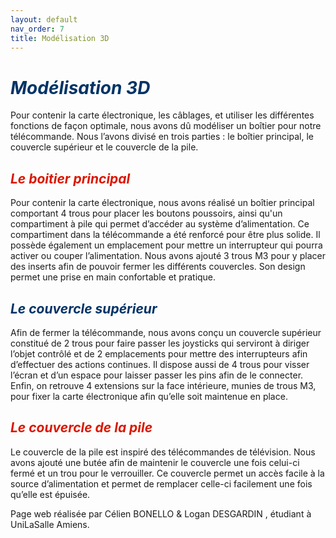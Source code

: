```yaml
---
layout: default
nav_order: 7
title: Modélisation 3D
---
```


# <span style="color:#003366">_Modélisation 3D_</span>

Pour contenir la carte électronique, les câblages, et utiliser les différentes fonctions de façon optimale, nous avons dû modéliser un boîtier pour notre télécommande. Nous l’avons divisé en trois parties : le boîtier principal, le couvercle supérieur et le couvercle de la pile.

## <span style="color:#DB1702">_Le boitier principal_</span>

Pour contenir la carte électronique, nous avons réalisé un boîtier principal comportant 4 trous pour placer les boutons poussoirs, ainsi qu'un compartiment à pile qui permet d’accéder au système d’alimentation. Ce compartiment dans la télécommande a été renforcé pour être plus solide. Il possède également un emplacement pour mettre un interrupteur qui pourra activer ou couper l’alimentation. Nous avons ajouté 3 trous M3 pour y placer des inserts afin de pouvoir fermer les différents couvercles. Son design permet une prise en main confortable et pratique.

## <span style="color:#003366">_Le couvercle supérieur_</span>

Afin de fermer la télécommande, nous avons conçu un couvercle supérieur constitué de 2 trous pour faire passer les joysticks qui serviront à diriger l’objet contrôlé et de 2 emplacements pour mettre des interrupteurs afin d’effectuer des actions continues. Il dispose aussi de 4 trous pour visser l’écran et d’un espace pour laisser passer les pins afin de le connecter. Enfin, on retrouve 4 extensions sur la face intérieure, munies de trous M3, pour fixer la carte électronique afin qu’elle soit maintenue en place.

## <span style="color:#DB1702">_Le couvercle de la pile_</span>

Le couvercle de la pile est inspiré des télécommandes de télévision. Nous avons ajouté une butée afin de maintenir le couvercle une fois celui-ci fermé et un trou pour le verrouiller. Ce couvercle permet un accès facile à la source d’alimentation et permet de remplacer celle-ci facilement une fois qu’elle est épuisée.


Page web réalisée par Célien BONELLO & Logan DESGARDIN , étudiant à UniLaSalle Amiens.
